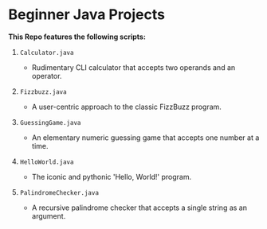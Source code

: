 # Beginner Java Projects

**This Repo features the following scripts:**

1. `Calculator.java`
    - Rudimentary CLI calculator that accepts two operands and an operator.

2. `Fizzbuzz.java`
    - A user-centric approach to the classic FizzBuzz program.

3. `GuessingGame.java`
    - An elementary numeric guessing game that accepts one number at a time.

4. `HelloWorld.java`
    - The iconic and pythonic 'Hello, World!' program.

5. `PalindromeChecker.java`
    - A recursive palindrome checker that accepts a single string as an argument.
